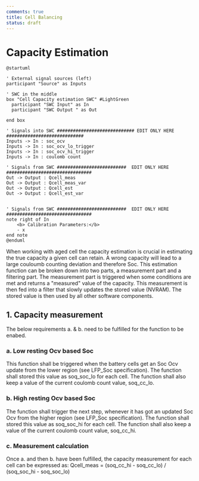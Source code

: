 ```yaml
---
comments: true
title: Cell Balancing
status: draft
---
```


# Capacity Estimation


```puml
@startuml

' External signal sources (left)
participant "Source" as Inputs

' SWC in the middle   
box "Cell Capacity estimation SWC" #LightGreen
  participant "SWC Input" as In
  participant "SWC Output " as Out

end box

' Signals into SWC ############################# EDIT ONLY HERE #############################
Inputs -> In : soc_ocv
Inputs -> In : soc_ocv_lo_trigger
Inputs -> In : soc_ocv_hi_trigger
Inputs -> In : coulomb count

' Signals from SWC ##########################  EDIT ONLY HERE ################################
Out -> Output : Qcell_meas
Out -> Output : Qcell_meas_var
Out -> Output : Qcell_est
Out -> Output : Qcell_est_var


' Signals from SWC ##########################  EDIT ONLY HERE ################################
note right of In 
    <b> Calibration Parameters:</b>
    - x
end note
@enduml

```


When working with aged cell the capacity estimation is crucial in estimating the true capacity a given cell can retain. A wrong capacity will lead to a large couloumb counting deviation and therefore Soc.
This estimation function can be broken down into two parts, a measurement part and a filtering part.
The measurement part is triggered when some conditions are met and returns a "measured" value of the capacity. This measurement is then fed into a filter that slowly updates the stored value (NVRAM).
The stored value is then used by all other software components.

## 1. Capacity measurement

The below requirements a. & b. need to be fulfilled for the function to be enabed.

### a. Low resting Ocv based Soc
This function shall be triggered when the battery cells get an Soc Ocv update from the lower region (see LFP_Soc specification).
The function shall stored this value as soq_soc_lo for each cell.
The function shall also keep a value of the current coulomb count value, soq_cc_lo.

### b. High resting Ocv based Soc
The function shall trigger the next step, whenever it has got an updated Soc Ocv from the higher region (see LFP_Soc specification).
The function shall stored this value as soq_soc_hi for each cell.
The function shall also keep a value of the current coulomb count value, soq_cc_hi.

### c. Measurement calculation
Once a. and then b. have been fulfilled, the capacity measurement for each cell can be expressed as:
Qcell_meas = (soq_cc_hi - soq_cc_lo) / (soq_soc_hi - soq_soc_lo)

